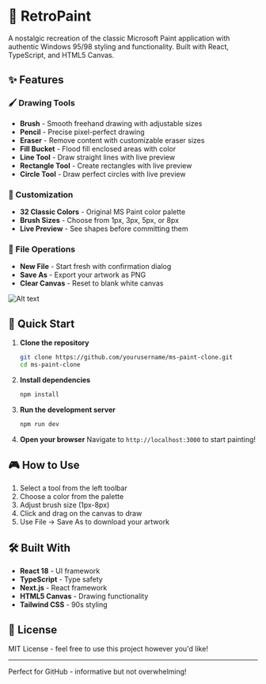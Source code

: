 # 🎨 RetroPaint

A nostalgic recreation of the classic Microsoft Paint application with authentic Windows 95/98 styling and functionality. Built with React, TypeScript, and HTML5 Canvas.

## ✨ Features

### 🖌️ Drawing Tools
- **Brush** - Smooth freehand drawing with adjustable sizes
- **Pencil** - Precise pixel-perfect drawing
- **Eraser** - Remove content with customizable eraser sizes
- **Fill Bucket** - Flood fill enclosed areas with color
- **Line Tool** - Draw straight lines with live preview
- **Rectangle Tool** - Create rectangles with live preview
- **Circle Tool** - Draw perfect circles with live preview

### 🎨 Customization
- **32 Classic Colors** - Original MS Paint color palette
- **Brush Sizes** - Choose from 1px, 3px, 5px, or 8px
- **Live Preview** - See shapes before committing them

### 💾 File Operations
- **New File** - Start fresh with confirmation dialog
- **Save As** - Export your artwork as PNG
- **Clear Canvas** - Reset to blank white canvas


![Alt text](https://cdn.discordapp.com/attachments/824763081774071831/1380022316125126746/Screenshot_2025-06-05_at_05.10.47.png?ex=68425d6f&is=68410bef&hm=4c4504c6f1eea31949835daf900440c654bcba9c547e5adf8c84479404520d6e&)




## 🚀 Quick Start

1. **Clone the repository**
   ```bash
   git clone https://github.com/yourusername/ms-paint-clone.git
   cd ms-paint-clone
   ```

2. **Install dependencies**
   ```bash
   npm install
   ```

3. **Run the development server**
   ```bash
   npm run dev
   ```

4. **Open your browser**
   Navigate to `http://localhost:3000` to start painting!

## 🎮 How to Use

1. Select a tool from the left toolbar
2. Choose a color from the palette
3. Adjust brush size (1px-8px)
4. Click and drag on the canvas to draw
5. Use File → Save As to download your artwork

## 🛠️ Built With

- **React 18** - UI framework
- **TypeScript** - Type safety
- **Next.js** - React framework
- **HTML5 Canvas** - Drawing functionality
- **Tailwind CSS** - 90s styling

## 📝 License

MIT License - feel free to use this project however you'd like!

---


Perfect for GitHub - informative but not overwhelming!
